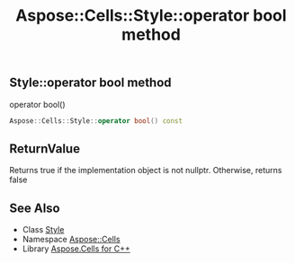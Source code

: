 ﻿---
title: Aspose::Cells::Style::operator bool method
linktitle: operator bool
second_title: Aspose.Cells for C++ API Reference
description: 'Aspose::Cells::Style::operator bool method. operator bool() in C++.'
type: docs
weight: 400
url: /cpp/aspose.cells/style/operator_bool/
---
## Style::operator bool method


operator bool()

```cpp
Aspose::Cells::Style::operator bool() const
```


## ReturnValue

Returns true if the implementation object is not nullptr. Otherwise, returns false

## See Also

* Class [Style](../)
* Namespace [Aspose::Cells](../../)
* Library [Aspose.Cells for C++](../../../)
